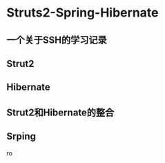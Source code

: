 # Struts2-Spring-Hibernate

## 一个关于SSH的学习记录

## Strut2

## Hibernate

## Strut2和Hibernate的整合

## Srping

ro



